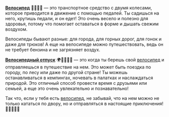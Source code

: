 **[Велосипед](bicycle.md)** 🚴‍♂️🚴‍♀️ — это транспортное средство с двумя колесами, которое приводится в движение с помощью педалей. Ты садишься на него, крутишь педали, и он едет! Это очень весело и полезно для здоровья, потому что помогает оставаться в форме и дышать свежим воздухом.

Велосипеды бывают разные: для города, для горных дорог, для гонок и даже для трюков! А еще на велосипеде можно путешествовать, ведь он не требует бензина и не загрязняет воздух.

**[Велосипедный отпуск](velotravel.md)** 🌍🚴‍♂️🚴‍♀️ — это когда ты берешь свой [велосипед](bicycle.md) и отправляешься в путешествие на нем. Это может быть поездка по городу, по лесу или даже по другой стране! Ты можешь останавливаться в кемпингах, ночевать в палатках и наслаждаться природой. Это отличный способ провести время с друзьями или семьей, а еще это очень увлекательно и познавательно!

Так что, если у тебя есть [велосипед](bicycle.md), не забывай, что на нем можно не только кататься по двору, но и отправляться в настоящие приключения! 🌟🚴‍♂️🚴‍♀️